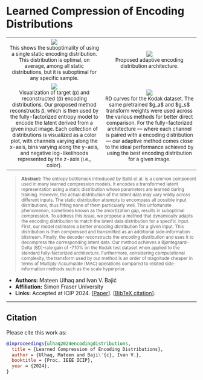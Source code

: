 # Learned Compression of Encoding Distributions

<table style="text-align: center">
 <tr>
  <td width="400px"><img src="https://github.com/multimedialabsfu/learned-compression-of-encoding-distributions/assets/721196/d6d9b6da-95ca-4b00-b34c-c907a58528af" /><br /><sup>This shows the suboptimality of using a single static encoding distribution. This distribution is optimal, on average, among all static distributions, but it is suboptimal for any specific sample.</sup></td>
  <td width="400px"><img src="https://github.com/multimedialabsfu/learned-compression-of-encoding-distributions/assets/721196/f323a7fc-ac77-4b68-b898-e13bb4387380" /><br /><sup>Proposed adaptive encoding distribution architecture.</sup></td>
 </tr>
 <tr>
  <td width="400px"><img src="https://github.com/multimedialabsfu/learned-compression-of-encoding-distributions/assets/721196/8cc03704-f39a-4786-90dc-ccee9f2927e7" /><br /><sup>Visualization of target (p) and reconstructed (p̂) encoding distributions. Our proposed method reconstructs p̂, which is then used by the fully-factorized entropy model to encode the latent derived from a given input image. Each collection of distributions is visualized as a color plot, with channels varying along the x-axis, bins varying along the y-axis, and negative log-likelihoods represented by the z-axis (i.e., color). </sup></td>
  <td width="400px"><img src="https://github.com/multimedialabsfu/learned-compression-of-encoding-distributions/assets/721196/1dc79c87-1717-467f-a013-cd9c2afe4af2" /><br /><sup>RD curves for the Kodak dataset. The same pretrained $g_a$ and $g_s$ transform weights were used across the various methods for better direct comparison. For the fully-factorized architecture — where each channel is paired with a encoding distribution — our adaptive method comes close to the ideal performance achieved by using the best encoding distribution for a given image.</sup></td>
 </tr>
</table>

> <sup>**Abstract:** The entropy bottleneck introduced by Ballé et al. is a common component used in many learned compression models. It encodes a transformed latent representation using a static distribution whose parameters are learned during training. However, the actual distribution of the latent data may vary wildly across different inputs. The static distribution attempts to encompass all possible input distributions, thus fitting none of them particularly well. This unfortunate phenomenon, sometimes known as the amortization gap, results in suboptimal compression. To address this issue, we propose a method that dynamically adapts the encoding distribution to match the latent data distribution for a specific input. First, our model estimates a better encoding distribution for a given input. This distribution is then compressed and transmitted as an additional side-information bitstream. Finally, the decoder reconstructs the encoding distribution and uses it to decompress the corresponding latent data. Our method achieves a Bjøntegaard-Delta (BD)-rate gain of -7.10% on the Kodak test dataset when applied to the standard fully-factorized architecture. Furthermore, considering computational complexity, the transform used by our method is an order of magnitude cheaper in terms of Multiply-Accumulate (MAC) operations compared to related side-information methods such as the scale hyperprior.</sup>

- **Authors:** Mateen Ulhaq and Ivan V. Bajić
- **Affiliation:** Simon Fraser University
- **Links:** Accepted at ICIP 2024. [[Paper][arXiv]]. [[BibTeX citation](#citation)].


----


## Citation

Please cite this work as:

```bibtex
@inproceedings{ulhaq2024encodingdistributions,
  title = {Learned Compression of Encoding Distributions},
  author = {Ulhaq, Mateen and Baji\'{c}, Ivan V.},
  booktitle = {Proc. IEEE ICIP},
  year = {2024},
}
```




[arXiv]: https://arxiv.org/abs/2406.13059
[Slides]: https://raw.githubusercontent.com/multimedialabsfu/learned-compression-of-encoding-distributions/assets/main/assets/slides.pdf
[CompressAI Trainer]: https://github.com/InterDigitalInc/CompressAI-Trainer
[walkthrough]: https://interdigitalinc.github.io/CompressAI-Trainer/tutorials/full.html
